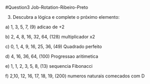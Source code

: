 #Question3 Job-Rotation-Ribeiro-Preto


3) Descubra a lógica e complete o próximo elemento:



a) 1, 3, 5, 7, (9) adicao de +2

b) 2, 4, 8, 16, 32, 64, (128) multiplicador x2

c) 0, 1, 4, 9, 16, 25, 36, (49) Quadrado perfeito

d) 4, 16, 36, 64, (100) Progressao aritimetica

e) 1, 1, 2, 3, 5, 8, (13) sequencia Fibonacci

f) 2,10, 12, 16, 17, 18, 19, (200) numeros naturais comecados com D

